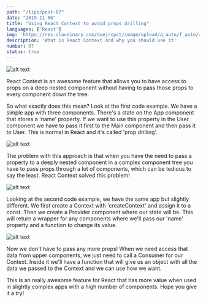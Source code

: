 ```yaml
---
path: "/tips/post-87"
date: "2019-11-06"
title: "Using React Context to avoid props drilling"
languages: ['React']
img: 'https://res.cloudinary.com/duejrcpct/image/upload/q_auto/f_auto/w_1000/v1587073461/tips/87-1_l9t7pz.png'
description: 'What is React Context and why you should use it'
number: 87
status: true
---
```


![alt text](https://res.cloudinary.com/duejrcpct/image/upload/q_auto/v1588788448/tips/87-2_gakcam.gif "React context")

React Context is an awesome feature that allows you to have access to props on a deep nested component without having to pass those props to every component down the tree.

So what exactly does this mean? Look at the first code example. We have a simple app with three components. There's a state on the App component that stores a 'name' property. If we want to use this property in the User component we have to pass it first to the Main component and then pass it to User. This is normal in React and it's called 'prop drilling'.

![alt text](https://res.cloudinary.com/duejrcpct/image/upload/q_auto/f_auto/w_1000/v1587073562/tips/87-3_ujru2b.png "React Context")

The problem with this approach is that when you have the need to pass a property to a deeply nested component in a complex component tree you have to pass props through a lot of components, which can be tedious to say the least. React Context solved this problem!


![alt text](https://res.cloudinary.com/duejrcpct/image/upload/q_auto/f_auto/w_1000/v1587073563/tips/87-4_g3q6o9.png "React Context")

Looking at the second code example, we have the same app but slightly different. We first create a Context with 'createContext' and assign it to a const. Then we create a Provider component where our state will be. This will return a wrapper for any components where we'll pass our 'name' property and a function to change its value.

![alt text](https://res.cloudinary.com/duejrcpct/image/upload/q_auto/f_auto/w_1000/v1587073563/tips/87-5_bua4v2.png "React Context")

Now we don't have to pass any more props! When we need access that data from upper components, we just need to call a Consumer for our Context. Inside it we'll have a function that will give us an object with all the data we passed to the Context and we can use how we want.

This is an really awesome feature for React that has more value when used in slightly complex apps with a high number of components. Hope you give it a try! 